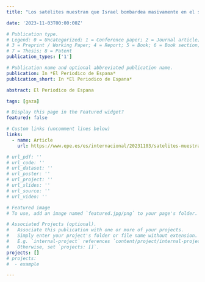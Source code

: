 ```yaml
---
title: "Los satélites muestran que Israel bombardea masivamente en el sur de Gaza"

date: '2023-11-03T00:00:00Z'

# Publication type.
# Legend: 0 = Uncategorized; 1 = Conference paper; 2 = Journal article;
# 3 = Preprint / Working Paper; 4 = Report; 5 = Book; 6 = Book section;
# 7 = Thesis; 8 = Patent
publication_types: ['1']

# Publication name and optional abbreviated publication name.
publication: In *El Periodico de Espana*
publication_short: In *El Periodico de Espana*

abstract: El Periodico de Espana

tags: [gaza]

# Display this page in the Featured widget?
featured: false

# Custom links (uncomment lines below)
links:
  - name: Article
    url: https://www.epe.es/es/internacional/20231103/satelites-muestran-israel-bombardea-masivamente-sur-gaza-94120810

# url_pdf: ''
# url_code: ''
# url_dataset: ''
# url_poster: ''
# url_project: ''
# url_slides: ''
# url_source: ''
# url_video: ''

# Featured image
# To use, add an image named `featured.jpg/png` to your page's folder.

# Associated Projects (optional).
#   Associate this publication with one or more of your projects.
#   Simply enter your project's folder or file name without extension.
#   E.g. `internal-project` references `content/project/internal-project/index.md`.
#   Otherwise, set `projects: []`.
projects: []
# projects:
#  - example

---
```

